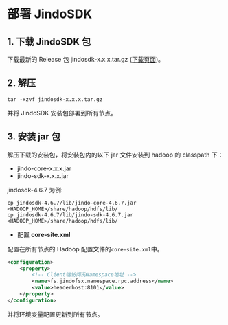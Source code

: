 # 部署 JindoSDK

## 1. 下载 JindoSDK 包
下载最新的 Release 包 jindosdk-x.x.x.tar.gz ([下载页面](/docs/user/4.x/jindodata_download.md))。

## 2. 解压
```
tar -xzvf jindosdk-x.x.x.tar.gz
```
并将 JindoSDK 安装包部署到所有节点。

## 3. 安装 jar 包
解压下载的安装包，将安装包内的以下 jar 文件安装到 hadoop 的 classpath 下：
* jindo-core-x.x.x.jar
* jindo-sdk-x.x.x.jar

jindosdk-4.6.7 为例:
```
cp jindosdk-4.6.7/lib/jindo-core-4.6.7.jar <HADOOP_HOME>/share/hadoop/hdfs/lib/
cp jindosdk-4.6.7/lib/jindo-sdk-4.6.7.jar <HADOOP_HOME>/share/hadoop/hdfs/lib/
```

* 配置 **core-site.xml**

配置在所有节点的 Hadoop 配置文件的`core-site.xml`中。
```xml
<configuration>
    <property>
        <!-- Client端访问的Namespace地址 -->
        <name>fs.jindofsx.namespace.rpc.address</name>
        <value>headerhost:8101</value>
    </property>
</configuration>
```

并将环境变量配置更新到所有节点。
